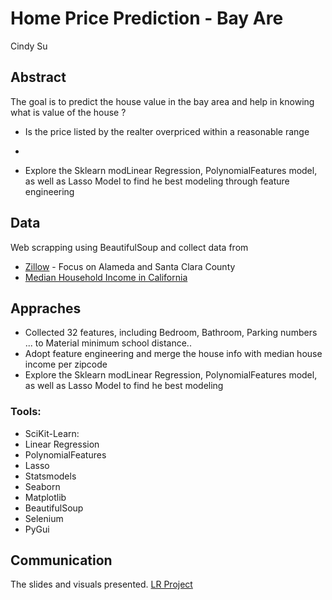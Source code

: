 # Home Price Prediction - Bay Are 

Cindy Su

## Abstract
The goal is to predict the house value in the bay area and help in knowing  what is value of the house ? 
- Is the price listed by the realter overpriced within a reasonable range
- 

- Explore the Sklearn modLinear Regression, PolynomialFeatures model, as well as Lasso Model to find he best modeling through feature engineering 

## Data
Web scrapping using BeautifulSoup and collect data from 

- [Zillow](https://www.zillow.com/) - Focus on Alameda and Santa Clara County
- [Median Household Income in California](http://zipatlas.com/us/ca/zip-code-comparison/median-household-income.htm)

## Appraches 
- Collected 32 features, including Bedroom, Bathroom, Parking numbers ... to Material minimum school distance.. 
- Adopt feature engineering and merge the house info with median house income per zipcode 
- Explore the Sklearn modLinear Regression, PolynomialFeatures model, as well as Lasso Model to find he best modeling 

### Tools:
- SciKit-Learn: 
 - Linear Regression
 - PolynomialFeatures
 - Lasso
- Statsmodels
- Seaborn
- Matplotlib
- BeautifulSoup
- Selenium
- PyGui


## Communication
The slides and visuals presented. 
[LR Project](https://github.com/CodeHana/DA_Project/blob/main/myMTA_Analysis_Project.pdf)
